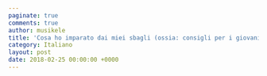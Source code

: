 ```yaml
---
paginate: true
comments: true
author: musikele
title: 'Cosa ho imparato dai miei sbagli (ossia: consigli per i giovani laureandi)'
category: Italiano
layout: post
date: 2018-02-25 00:00:00 +0000
---
```

